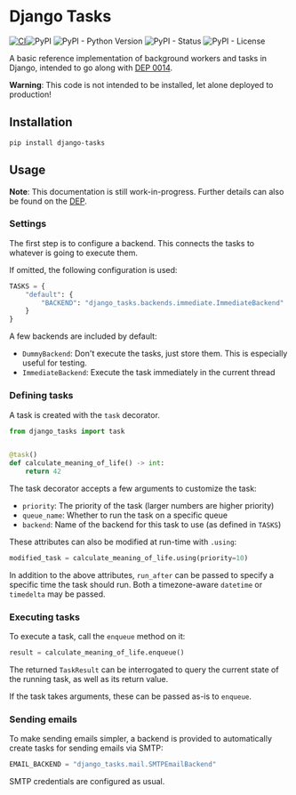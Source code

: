 # Django Tasks

[![CI](https://github.com/RealOrangeOne/django-core-tasks/actions/workflows/ci.yml/badge.svg)](https://github.com/RealOrangeOne/django-core-tasks/actions/workflows/ci.yml)![PyPI](https://img.shields.io/pypi/v/django-tasks.svg)
![PyPI - Python Version](https://img.shields.io/pypi/pyversions/django-tasks.svg)
![PyPI - Status](https://img.shields.io/pypi/status/django-tasks.svg)
![PyPI - License](https://img.shields.io/pypi/l/django-tasks.svg)

A basic reference implementation of background workers and tasks in Django, intended to go along with [DEP 0014](https://github.com/django/deps/pull/86).

**Warning**: This code is not intended to be installed, let alone deployed to production!

## Installation

```
pip install django-tasks
```

## Usage

**Note**: This documentation is still work-in-progress. Further details can also be found on the [DEP](https://github.com/django/deps/pull/86).

### Settings

The first step is to configure a backend. This connects the tasks to whatever is going to execute them.

If omitted, the following configuration is used:

```python
TASKS = {
    "default": {
        "BACKEND": "django_tasks.backends.immediate.ImmediateBackend"
    }
}
```

A few backends are included by default:

- `DummyBackend`: Don't execute the tasks, just store them. This is especially useful for testing.
- `ImmediateBackend`: Execute the task immediately in the current thread

### Defining tasks

A task is created with the `task` decorator.

```python
from django_tasks import task


@task()
def calculate_meaning_of_life() -> int:
    return 42
```

The task decorator accepts a few arguments to customize the task:

- `priority`: The priority of the task (larger numbers are higher priority)
- `queue_name`: Whether to run the task on a specific queue
- `backend`: Name of the backend for this task to use (as defined in `TASKS`)

These attributes can also be modified at run-time with `.using`:

```python
modified_task = calculate_meaning_of_life.using(priority=10)
```

In addition to the above attributes, `run_after` can be passed to specify a specific time the task should run. Both a timezone-aware `datetime` or `timedelta` may be passed.

### Executing tasks

To execute a task, call the `enqueue` method on it:

```python
result = calculate_meaning_of_life.enqueue()
```

The returned `TaskResult` can be interrogated to query the current state of the running task, as well as its return value.

If the task takes arguments, these can be passed as-is to `enqueue`.

### Sending emails

To make sending emails simpler, a backend is provided to automatically create tasks for sending emails via SMTP:

```python
EMAIL_BACKEND = "django_tasks.mail.SMTPEmailBackend"
```

SMTP credentials are configured as usual.
